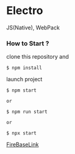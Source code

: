 # Electro

JS(Native), WebPack

### How to Start ?

clone this repository and
```
$ npm install
```
launch project

```
$ npm start 

or

$ npm run start

or

$ npx start
```

[FireBaseLink](https://electrocommun-61c44.web.app/)
